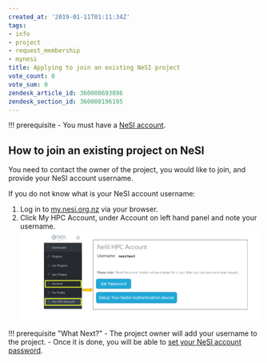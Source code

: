 ```yaml
---
created_at: '2019-01-11T01:11:34Z'
tags:
- info
- project
- request_membership
- mynesi
title: Applying to join an existing NeSI project
vote_count: 0
vote_sum: 0
zendesk_article_id: 360000693896
zendesk_section_id: 360000196195
---
```


!!! prerequisite
     -   You must have a [NeSI
         account](../../Getting_Started/Accounts-Projects_and_Allocations/Creating_a_NeSI_Account_Profile.md).

## How to join an existing project on NeSI

You need to contact the owner of the project, you would like to join, and provide your NeSI account username.

If you do not know what is your NeSI account username:
1. Log in to [my.nesi.org.nz](https://my.nesi.org.nz/) via your browser.
2. Click My HPC Account, under Account on left hand panel and note your username.
   ![authentication\_factor\_setup.png](../../assets/images/Setting_Up_and_Resetting_Your_Password.png)

!!! prerequisite "What Next?"
     -   The project owner will add your username to the project.
     -   Once it is done, you will be able to [set your NeSI account
         password](../../Getting_Started/Accessing_the_HPCs/Setting_Up_and_Resetting_Your_Password.md).
